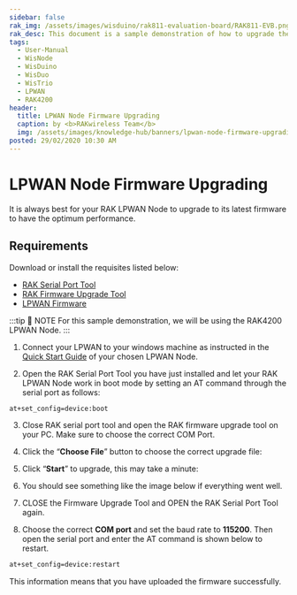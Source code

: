 ```yaml
---
sidebar: false
rak_img: /assets/images/wisduino/rak811-evaluation-board/RAK811-EVB.png
rak_desc: This document is a sample demonstration of how to upgrade the firmware of your LPWAN Node.
tags:
  - User-Manual
  - WisNode
  - WisDuino
  - WisDuo
  - WisTrio
  - LPWAN
  - RAK4200
header:
  title: LPWAN Node Firmware Upgrading
  caption: by <b>RAKwireless Team</b>
  img: /assets/images/knowledge-hub/banners/lpwan-node-firmware-upgrading.jpg
posted: 29/02/2020 10:30 AM
---
```


# LPWAN Node Firmware Upgrading

It is always best for your RAK LPWAN Node to upgrade to its latest firmware to have the optimum performance.

## Requirements

Download or install the requisites listed below:

- [RAK Serial Port Tool](https://downloads.rakwireless.com/en/LoRa/Tools/RAK_SERIAL_PORT_TOOL_V1.2.1.zip)
- [RAK Firmware Upgrade Tool](https://downloads.rakwireless.com/#LoRa/Tools/RAK_Device_Firmware_Upgrade_tool/)
- [LPWAN Firmware](https://downloads.rakwireless.com/#LoRa/)

:::tip 📝 NOTE
For this sample demonstration, we will be using the RAK4200 LPWAN Node.
:::

1. Connect your LPWAN to your windows machine as instructed in the [Quick Start Guide](/Product-Categories/) of your chosen LPWAN Node.

2. Open the RAK Serial Port Tool you have just installed and let your RAK LPWAN Node work in boot mode by setting an AT command through the serial port as follows:

```sh
at+set_config=device:boot
```
<rk-img
  src="/assets/images/knowledge-hub/learn/node-firmware-upgrading/boot-mode.jpg"
  width="75%"
  caption="Entering boot mode"
/>

3. Close RAK serial port tool and open the RAK firmware upgrade tool on your PC. Make sure to choose the correct COM Port.

<rk-img
  src="/assets/images/knowledge-hub/learn/node-firmware-upgrading/rak-firmware-upgrade-tool.jpg"
  width="75%"
  caption="RAK firmware upgrade tool"
/>

4. Click the “**Choose File**” button to choose the correct upgrade file:

<rk-img
  src="/assets/images/knowledge-hub/learn/node-firmware-upgrading/file-choosing.jpg"
  width="75%"
  caption="Choosing the correct upgrade file"
/>

5. Click “**Start**” to upgrade, this may take a minute:

<rk-img
  src="/assets/images/knowledge-hub/learn/node-firmware-upgrading/burning-progress.jpg"
  width="75%"
  caption="Firmware upgrading in process"
/>

6. You should see something like the image below if everything went well.

<rk-img
  src="/assets/images/knowledge-hub/learn/node-firmware-upgrading/upgrade-successful.jpg"
  width="75%"
  caption="Successfully upgraded the firmware"
/>

7. CLOSE the Firmware Upgrade Tool and OPEN the RAK Serial Port Tool again.

8. Choose the correct **COM port** and set the baud rate to **115200**. Then open the serial port and enter the AT command is shown below to restart.

```sh
at+set_config=device:restart
```

<rk-img
  src="/assets/images/knowledge-hub/learn/node-firmware-upgrading/restart.jpg"
  width="75%"
  caption="Restarting your device"
/>

This information means that you have uploaded the firmware successfully.

